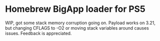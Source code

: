 # Homebrew BigApp loader for PS5
WIP, got some stack memory corruption going on.
Payload works on 3.21, but changing CFLAGS to -O2 or moving stack
variables around causes issues. Feedback is appreciated.
